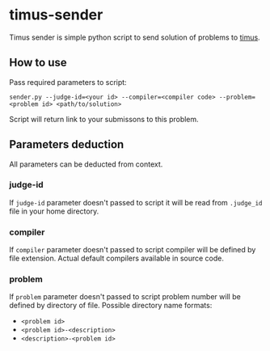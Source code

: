# timus-sender

Timus sender is simple python script to send solution of problems to [timus](https://timus.online/).

## How to use

Pass required parameters to script:

```
sender.py --judge-id=<your id> --compiler=<compiler code> --problem=<problem id> <path/to/solution>
```

Script will return link to your submissons to this problem.

## Parameters deduction

All parameters can be deducted from context.

### judge-id

If `judge-id` parameter doesn't passed to script it will be read from `.judge_id` file in your home directory.

### compiler

If `compiler` parameter doesn't passed to script compiler will be defined by file extension. Actual default compilers available in source code.

### problem

If `problem` parameter doesn't passed to script problem number will be defined by directory of file.
Possible directory name formats:

- `<problem id>`
- `<problem id>-<description>`
- `<description>-<problem id>`
